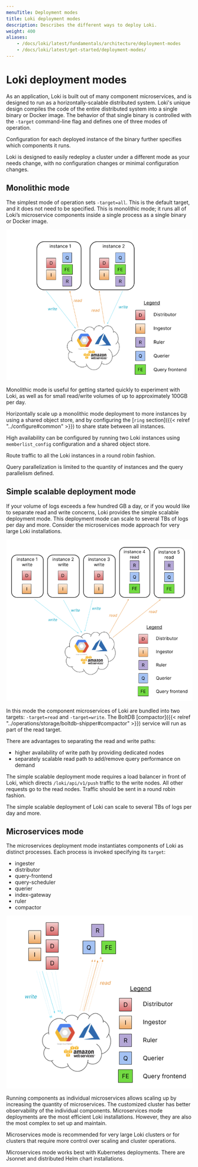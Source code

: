 ```yaml
---
menuTitle: Deployment modes
title: Loki deployment modes
description: Describes the different ways to deploy Loki.
weight: 400
aliases:
    - /docs/loki/latest/fundamentals/architecture/deployment-modes
    - /docs/loki/latest/get-started/deployment-modes/
---
```

# Loki deployment modes

As an application, 
Loki is built out of many component microservices,
and is designed to run as a horizontally-scalable distributed system.
Loki's unique design compiles the code of the entire distributed system into
a single binary or Docker image.
The behavior of that single binary is controlled with
the `-target` command-line flag and defines one of three modes of operation.

Configuration for each deployed instance of the binary
further specifies which components it runs.

Loki is designed to easily redeploy a cluster under a different mode
as your needs change,
with no configuration changes or minimal configuration changes.

## Monolithic mode

The simplest mode of operation sets `-target=all`.
This is the default target,
and it does not need to be specified.
This is monolithic mode;
it runs all of Loki’s microservice components inside a single process
as a single binary or Docker image.

![monolithic mode diagram](./monolithic-mode.png)

Monolithic mode is useful for getting started quickly to experiment with Loki,
as well as for small read/write volumes of up to approximately 100GB per day.

Horizontally scale up a monolithic mode deployment to more instances
by using a shared object store, and by configuring the
[`ring` section]({{< relref "../configure#common" >}})
to share state between all instances.

High availability can be configured by running two Loki instances
using `memberlist_config` configuration and a shared object store.

Route traffic to all the Loki instances in a round robin fashion.

Query parallelization is limited to the quantity of instances
and the query parallelism defined.

## Simple scalable deployment mode

If your volume of logs exceeds a few hundred GB a day,
or if you would like to separate read and write concerns,
Loki provides the simple scalable deployment mode.
This deployment mode can scale to several TBs of logs per day and more.
Consider the microservices mode approach for very large Loki installations.

![simple scalable deployment mode diagram](./simple-scalable.png)

In this mode the component microservices of Loki are bundled into two targets:
`-target=read` and `-target=write`.
The BoltDB [compactor]({{< relref "../operations/storage/boltdb-shipper#compactor" >}}) 
service will run as part of the read target.

There are advantages to separating the read and write paths:

* higher availability of write path by providing dedicated nodes
* separately scalable read path to add/remove query performance on demand

The simple scalable deployment mode requires a load balancer in front of Loki,
which directs `/loki/api/v1/push` traffic to the write nodes.
All other requests go to the read nodes.
Traffic should be sent in a round robin fashion.

The simple scalable deployment of Loki can scale to
several TBs of logs per day and more.

## Microservices mode

The microservices deployment mode instantiates components of Loki
as distinct processes.
Each process is invoked specifying its `target`:

* ingester
* distributor
* query-frontend
* query-scheduler
* querier
* index-gateway
* ruler
* compactor

![microservices mode diagram](./microservices-mode.png)

Running components as individual microservices allows scaling up
by increasing the quantity of microservices.
The customized cluster has better observability of the individual components.
Microservices mode deployments are the most efficient Loki installations.
However, they are also the most complex to set up and maintain.

Microservices mode is recommended for very large Loki clusters
or for clusters that require more control over scaling and cluster operations.

Microservices mode works best with Kubernetes deployments.
There are Jsonnet and distributed Helm chart installations.
